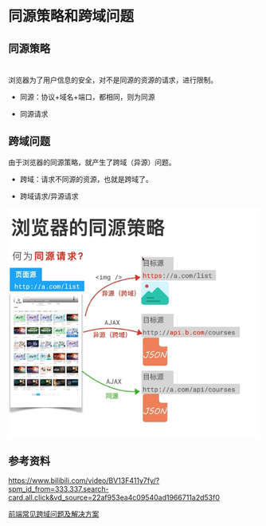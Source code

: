 # 同源策略和跨域问题

## 同源策略

# 

浏览器为了用户信息的安全，对不是同源的资源的请求，进行限制。

- 同源：协议+域名+端口，都相同，则为同源

- 同源请求

## 跨域问题

由于浏览器的同源策略，就产生了跨域（异源）问题。

- 跨域：请求不同源的资源，也就是跨域了。

- 跨域请求/异源请求

![](assets/同源策略和跨域问题/2023-10-06-17-19-57-image.png)

## 参考资料

https://www.bilibili.com/video/BV13F411y7fy/?spm_id_from=333.337.search-card.all.click&vd_source=22af953ea4c09540ad1966711a2d53f0

[前端常见跨域问题及解决方案](https://www.bilibili.com/video/BV1Km4y1u7Sd/?spm_id_from=333.788&vd_source=22af953ea4c09540ad1966711a2d53f0)




